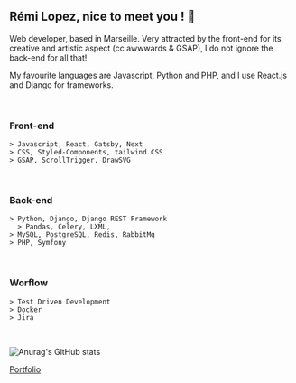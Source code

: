 ## Rémi Lopez, nice to meet you ! 👋

Web developer, based in Marseille. Very attracted by the front-end for its creative and artistic aspect (cc awwwards & GSAP), I do not ignore the back-end for all that!

My favourite languages are Javascript, Python and PHP, and I use React.js and Django for frameworks.

<br/>

### Front-end
```
> Javascript, React, Gatsby, Next
> CSS, Styled-Components, tailwind CSS
> GSAP, ScrollTrigger, DrawSVG
```

<br/>

### Back-end
```
> Python, Django, Django REST Framework
  > Pandas, Celery, LXML,
> MySQL, PostgreSQL, Redis, RabbitMq
> PHP, Symfony
```
<br/>

### Worflow
```
> Test Driven Development
> Docker
> Jira
```
<br/>

![Anurag's GitHub stats](https://github-readme-stats.vercel.app/api?username=zepolimer&show_icons=true&theme=transparent)

[Portfolio](http://remilopez.com "Go to my personnal portfolio : remilopez.com")
